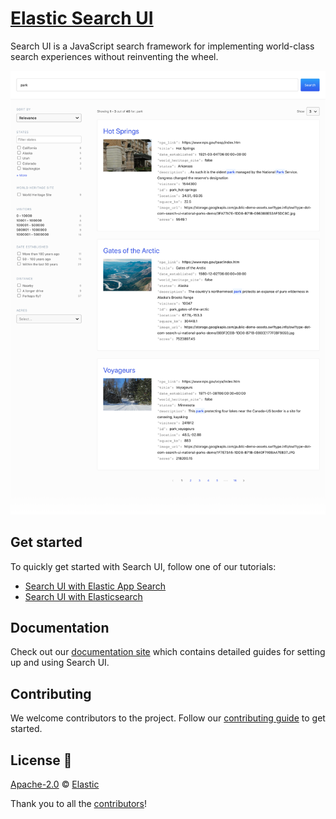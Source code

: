 # [Elastic Search UI](https://docs.elastic.co/search-ui)

Search UI is a JavaScript search framework for implementing world-class search experiences without reinventing the wheel.

<img src="docs/images/screenshot.png">

## Get started

To quickly get started with Search UI, follow one of our tutorials:

- [Search UI with Elastic App Search](https://docs.elastic.co/search-ui/tutorials/app-search)
- [Search UI with Elasticsearch](https://docs.elastic.co/search-ui/tutorials/elasticsearch)

## Documentation

Check out our [documentation site](https://docs.elastic.co/search-ui) which contains detailed guides for setting up and using Search UI.

## Contributing

We welcome contributors to the project. Follow our [contributing guide](./CONTRIBUTING.md) to get started.

## License 📗

[Apache-2.0](https://github.com/elastic/search-ui/blob/master/LICENSE.txt) © [Elastic](https://github.com/elastic)

Thank you to all the [contributors](https://github.com/elastic/search-ui/graphs/contributors)!
